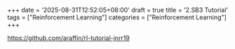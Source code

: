 +++
date = '2025-08-31T12:52:05+08:00'
draft = true
title = '2.SB3 Tutorial'
tags = ["Reinforcement Learning"]
categories = ["Reinforcement Learning"]
+++

https://github.com/araffin/rl-tutorial-jnrr19
